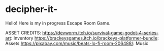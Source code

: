 # decipher-it-

Hello! Here is my in progress Escape Room Game.

ASSET CREDITS:
https://devworm.itch.io/survival-game-godot-4-series-art: Inventory
https://brackeysgames.itch.io/brackeys-platformer-bundle: Assets
https://pixabay.com/music/beats-lo-fi-room-206488/: Music
